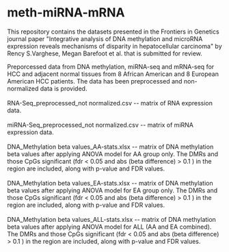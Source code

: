 # meth-miRNA-mRNA
This repository contains the datasets presented in the Frontiers in Genetics journal paper "Integrative analysis of DNA methylation and microRNA expression reveals mechanisms of disparity in hepatocellular carcinoma" by Rency S.Varghese, Megan Barefoot et al. that is submitted for review.

Preporcessed data from DNA methylation, miRNA-seq and mRNA-seq for HCC and adjacent normal tissues from 8 African American and 8 European American HCC patients.
The data has been preprocessed and non-normalized data is provided.
<br><br>
RNA-Seq_preprocessed_not normalized.csv -- matrix of RNA expression data.
<br><br>
miRNA-Seq_preprocessed_not normalized.csv -- matrix of miRNA expression data.
<br><br>
DNA_Methylation beta values_AA-stats.xlsx -- matrix of DNA methylation beta values after applying ANOVA model for AA group only. The DMRs and those CpGs significant (fdr < 0.05 and abs (beta difference) > 0.1 ) in the region are included, along with p-value and FDR values. 
<br><br>
DNA_Methylation beta values_EA-stats.xlsx -- matrix of DNA methylation beta values after applying ANOVA model for EA group only. The DMRs and those CpGs significant (fdr < 0.05 and abs (beta difference) > 0.1 ) in the region are included, along with p-value and FDR values. 
<br><br>
DNA_Methylation beta values_ALL-stats.xlsx -- matrix of DNA methylation beta values after applying ANOVA model for ALL (AA and EA combined). The DMRs and those CpGs significant (fdr < 0.05 and abs (beta difference) > 0.1 ) in the region are included, along with p-value and FDR values. 
